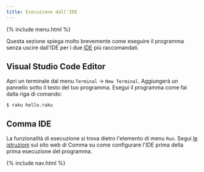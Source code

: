 ```yaml
---
title: Esecuzione dall'IDE
---
```


{% include menu.html %}

Questa sezione spiega molto brevemente come eseguire il programma senza uscire dall'IDE per i due [IDE](../../editors-and-ides) più raccomandati.

## Visual Studio Code Editor

Apri un terminale dal menu `Terminal` → `New Terminal`. Aggiungerà un pannello sotto il testo del tuo programma. Esegui il programma come fai dalla riga di comando:

```console
$ raku hello.raku
```

## Comma IDE

La funzionalità di esecuzione si trova dietro l'elemento di menu `Run`. Segui [le istruzioni](https://commaide.com/docs/running) sul sito web di Comma su come configurare l'IDE prima della prima esecuzione del programma.

{% include nav.html %}